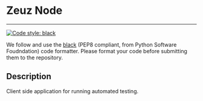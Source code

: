 # Zeuz Node
---

[![Code style: black](https://img.shields.io/badge/code%20style-black-000000.svg)](https://github.com/psf/black)

We follow and use the [black](https://github.com/psf/black) (PEP8 compliant, from Python Software Foudndation) code formatter. Please format your code before submitting them to the repository.

## Description

Client side application for running automated testing.
